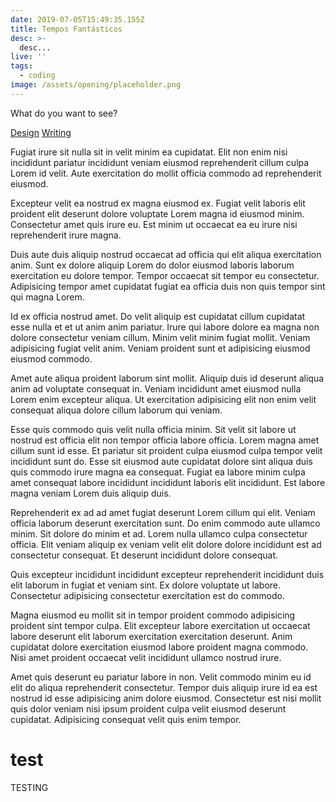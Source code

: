 ```yaml
---
date: 2019-07-05T15:49:35.155Z
title: Tempos Fantásticos
desc: >-
  desc...
live: ''
tags:
  - coding
image: /assets/opening/placeholder.png
---
```


<!-- TODO: solve information location -->
<!-- Will we put ALL TF INFO in one page or multiple? -->
<!-- Is it valid to separate as projects? -->
<!-- TODO solve redirects -->

What do you want to see?

[Design](#design)
[Writing](#writing)

Fugiat irure sit nulla sit in velit minim ea cupidatat. Elit non enim nisi incididunt pariatur incididunt veniam eiusmod reprehenderit cillum culpa Lorem id velit. Aute exercitation do mollit officia commodo ad reprehenderit eiusmod.

Excepteur velit ea nostrud ex magna eiusmod ex. Fugiat velit laboris elit proident elit deserunt dolore voluptate Lorem magna id eiusmod minim. Consectetur amet quis irure eu. Est minim ut occaecat ea eu irure nisi reprehenderit irure magna.

Duis aute duis aliquip nostrud occaecat ad officia qui elit aliqua exercitation anim. Sunt ex dolore aliquip Lorem do dolor eiusmod laboris laborum exercitation eu dolore tempor. Tempor occaecat sit tempor eu consectetur. Adipisicing tempor amet cupidatat fugiat ea officia duis non quis tempor sint qui magna Lorem.

Id ex officia nostrud amet. Do velit aliquip est cupidatat cillum cupidatat esse nulla et et ut anim anim pariatur. Irure qui labore dolore ea magna non dolore consectetur veniam cillum. Minim velit minim fugiat mollit. Veniam adipisicing fugiat velit anim. Veniam proident sunt et adipisicing eiusmod eiusmod commodo.

Amet aute aliqua proident laborum sint mollit. Aliquip duis id deserunt aliqua anim ad voluptate consequat in. Veniam incididunt amet eiusmod nulla Lorem enim excepteur aliqua. Ut exercitation adipisicing elit non enim velit consequat aliqua dolore cillum laborum qui veniam.

Esse quis commodo quis velit nulla officia minim. Sit velit sit labore ut nostrud est officia elit non tempor officia labore officia. Lorem magna amet cillum sunt id esse. Et pariatur sit proident culpa eiusmod culpa tempor velit incididunt sunt do. Esse sit eiusmod aute cupidatat dolore sint aliqua duis quis commodo irure magna ea consequat. Fugiat ea labore minim culpa amet consequat labore incididunt incididunt laboris elit incididunt. Est labore magna veniam Lorem duis aliquip duis.

Reprehenderit ex ad ad amet fugiat deserunt Lorem cillum qui elit. Veniam officia laborum deserunt exercitation sunt. Do enim commodo aute ullamco minim. Sit dolore do minim et ad. Lorem nulla ullamco culpa consectetur officia. Elit veniam aliquip ex veniam velit elit dolore dolore incididunt est ad consectetur consequat. Et deserunt incididunt dolore consequat.

Quis excepteur incididunt incididunt excepteur reprehenderit incididunt duis elit laborum in fugiat et veniam sint. Ex dolore voluptate ut labore. Consectetur adipisicing consectetur exercitation est do commodo.

Magna eiusmod eu mollit sit in tempor proident commodo adipisicing proident sint tempor culpa. Elit excepteur labore exercitation ut occaecat labore deserunt elit laborum exercitation exercitation deserunt. Anim cupidatat dolore exercitation eiusmod labore proident magna commodo. Nisi amet proident occaecat velit incididunt ullamco nostrud irure.

Amet quis deserunt eu pariatur labore in non. Velit commodo minim eu id elit do aliqua reprehenderit consectetur. Tempor duis aliquip irure id ea est nostrud id esse adipisicing anim dolore eiusmod. Consectetur est nisi mollit quis dolor veniam nisi ipsum proident culpa velit eiusmod deserunt cupidatat. Adipisicing consequat velit quis enim tempor.

# test

TESTING